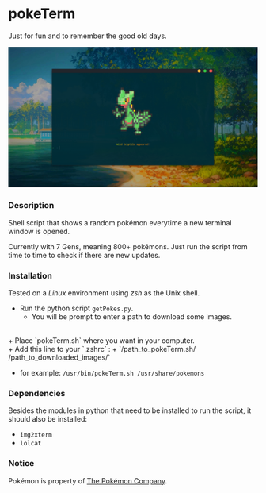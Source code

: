 # pokeTerm
Just for fun and to remember the good old days.

![Minion](https://raw.githubusercontent.com/31marcobarbosa/pokeTerm/master/desktop.png?token=AR0VTE0eOmLpQ6SlAe_0oD3rKswFgC1Nks5ckkm6wA%3D%3D)

### Description
Shell script that shows a random pokémon everytime a new terminal window is opened.

Currently with 7 Gens, meaning 800+ pokémons. Just run the script from time to time to check if there are new updates. 

### Installation
Tested on a *Linux* environment using *zsh* as the Unix shell.
+ Run the python script `getPokes.py`.
  + You will be prompt to enter a path to download some images.
<br>
+ Place `pokeTerm.sh` where you want in your computer.
<br>
+ Add this line to your `.zshrc` :
  + `/path_to_pokeTerm.sh/ /path_to_downloaded_images/`

  + for example: `/usr/bin/pokeTerm.sh /usr/share/pokemons` 

### Dependencies
Besides the modules in python that need to be installed to run the script, it should also be installed:
+ `img2xterm`
+ `lolcat`

### Notice
Pokémon is property of [The Pokémon Company](https://en.wikipedia.org/wiki/The_Pok%C3%A9mon_Company).
